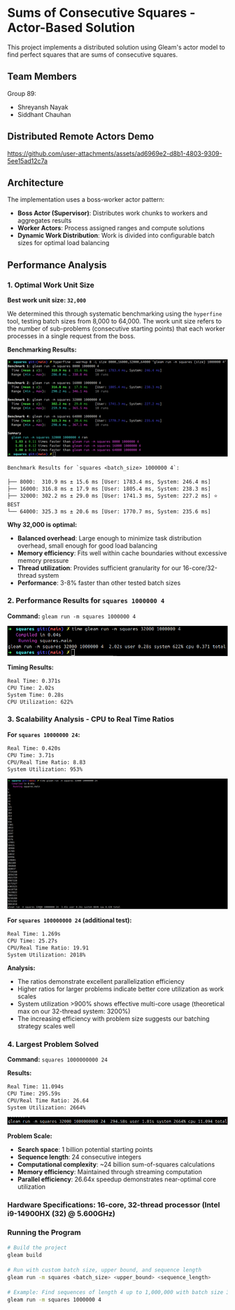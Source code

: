 # Sums of Consecutive Squares - Actor-Based Solution

This project implements a distributed solution using Gleam's actor model to find perfect squares that are sums of consecutive squares.

## Team Members
Group 89:
- Shreyansh Nayak
- Siddhant Chauhan

## Distributed Remote Actors Demo
https://github.com/user-attachments/assets/ad6969e2-d8b1-4803-9309-5ee15ad12c7a

## Architecture

The implementation uses a boss-worker actor pattern:
- **Boss Actor (Supervisor)**: Distributes work chunks to workers and aggregates results
- **Worker Actors**: Process assigned ranges and compute solutions
- **Dynamic Work Distribution**: Work is divided into configurable batch sizes for optimal load balancing

## Performance Analysis

### 1. Optimal Work Unit Size

**Best work unit size: `32,000`**

We determined this through systematic benchmarking using the `hyperfine` tool, testing batch sizes from 8,000 to 64,000. The work unit size refers to the number of sub-problems (consecutive starting points) that each worker processes in a single request from the boss.

**Benchmarking Results:**

![Benchmark Results](./squares/images/hyperfine.png)

```
Benchmark Results for `squares <batch_size> 1000000 4`:

├── 8000:  310.9 ms ± 15.6 ms [User: 1783.4 ms, System: 246.4 ms]
├── 16000: 316.8 ms ± 17.9 ms [User: 1805.4 ms, System: 238.3 ms]  
├── 32000: 302.2 ms ± 29.0 ms [User: 1741.3 ms, System: 227.2 ms] ⭐ BEST
└── 64000: 325.3 ms ± 20.6 ms [User: 1770.7 ms, System: 235.6 ms]
```

**Why 32,000 is optimal:**
- **Balanced overhead**: Large enough to minimize task distribution overhead, small enough for good load balancing
- **Memory efficiency**: Fits well within cache boundaries without excessive memory pressure  
- **Thread utilization**: Provides sufficient granularity for our 16-core/32-thread system
- **Performance**: 3-8% faster than other tested batch sizes

### 2. Performance Results for `squares 1000000 4`

**Command:** `gleam run -m squares 1000000 4`

![Command Output](./squares/images/second-output.png)

**Timing Results:**
```
Real Time: 0.371s
CPU Time: 2.02s  
System Time: 0.28s
CPU Utilization: 622%
```

### 3. Scalability Analysis - CPU to Real Time Ratios

**For `squares 10000000 24`:**
```
Real Time: 0.420s
CPU Time: 3.71s
CPU/Real Time Ratio: 8.83
System Utilization: 953%
```

![Command Output](./squares/images/10000000-24.png)

**For `squares 100000000 24` (additional test):**
```
Real Time: 1.269s  
CPU Time: 25.27s
CPU/Real Time Ratio: 19.91
System Utilization: 2018%
```

**Analysis:**
- The ratios demonstrate excellent parallelization efficiency
- Higher ratios for larger problems indicate better core utilization as work scales
- System utilization >900% shows effective multi-core usage (theoretical max on our 32-thread system: 3200%)
- The increasing efficiency with problem size suggests our batching strategy scales well

### 4. Largest Problem Solved

**Command:** `squares 1000000000 24`

**Results:**
```
Real Time: 11.094s
CPU Time: 295.59s  
CPU/Real Time Ratio: 26.64
System Utilization: 2664%
```

![Largest Output](./squares/images/largest.png)

**Problem Scale:**
- **Search space**: 1 billion potential starting points
- **Sequence length**: 24 consecutive integers
- **Computational complexity**: ~24 billion sum-of-squares calculations
- **Memory efficiency**: Maintained through streaming computation
- **Parallel efficiency**: 26.64x speedup demonstrates near-optimal core utilization

### Hardware Specifications: 16-core, 32-thread processor (Intel i9-14900HX (32) @ 5.600GHz)

### Running the Program

```bash
# Build the project
gleam build

# Run with custom batch size, upper bound, and sequence length  
gleam run -m squares <batch_size> <upper_bound> <sequence_length>

# Example: Find sequences of length 4 up to 1,000,000 with batch size 32,000
gleam run -m squares 1000000 4
```
